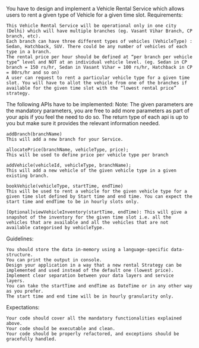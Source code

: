 You have to design and implement a Vehicle Rental Service which allows users to rent a given type of Vehicle for a given time slot.
Requirements:

    This Vehicle Rental Service will be operational only in one city (Delhi) which will have multiple branches (eg. Vasant Vihar Branch, CP branch, etc).
    Each branch can have three different types of vehicles (VehicleType) : Sedan, Hatchback, SUV. There could be any number of vehicles of each type in a branch.
    The rental price per hour should be defined at “per branch per vehicle type” level and NOT at an individual vehicle level. (eg. Sedan in CP branch = 150 rs/hr, Sedan in Vasant Vihar = 100 rs/hr, Hatchback in CP = 80rs/hr and so on)
    A user can request to rent a particular vehicle type for a given time slot. You will have to allot the vehicle from one of the branches if available for the given time slot with the “lowest rental price” strategy.

The following APIs have to be implemented:
Note: The given parameters are the mandatory parameters, you are free to add more parameters as part of your apis if you feel the need to do so. The return type of each api is up to you but make sure it provides the relevant information needed.

    addBranch(branchName)
    This will add a new branch for your Service.

    allocatePrice(branchName, vehicleType, price);
    This will be used to define price per vehicle type per branch

    addVehicle(vehicleId, vehicleType, branchName);
    This will add a new vehicle of the given vehicle type in a given existing branch.

    bookVehicle(vehicleType, startTime, endTime)
    This will be used to rent a vehicle for the given vehicle type for a given time slot defined by Start time and end time. You can expect the start time and endTime to be in hourly slots only.

    [Optional]viewVehicleInventory(startTime, endTime): This will give a snapshot of the inventory for the given time slot i.e. all the vehicles that are available and all the vehicles that are not available categorised by vehicleType.

Guidelines:

    You should store the data in-memory using a language-specific data-structure.
    You can print the output in console.
    Design your application in a way that a new rental Strategy can be implemented and used instead of the default one (lowest price).
    Implement clear separation between your data layers and service layers.
    You can take the startTime and endTime as DateTime or in any other way as you prefer.
    The start time and end time will be in hourly granularity only.

Expectations:

    Your code should cover all the mandatory functionalities explained above.
    Your code should be executable and clean.
    Your code should be properly refactored, and exceptions should be gracefully handled.
